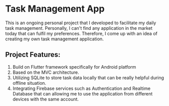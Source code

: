 # Task Management App

This is an ongoing personal project that I developed to facilitate my daily task management. Personally, I can't find any application in the market today that can fulfil my preferences. Therefore, I come up with an idea of creating my own task management application.

## Project Features:

1. Build on Flutter framework specifically for Android platform
2. Based on the MVC architecture.
3. Utilizing SQLite to store task data locally that can be really helpful during offline situation.
4. Integrating Firebase services such as Authentication and Realtime Database that can allowing me to use the application from different devices with the same account.
